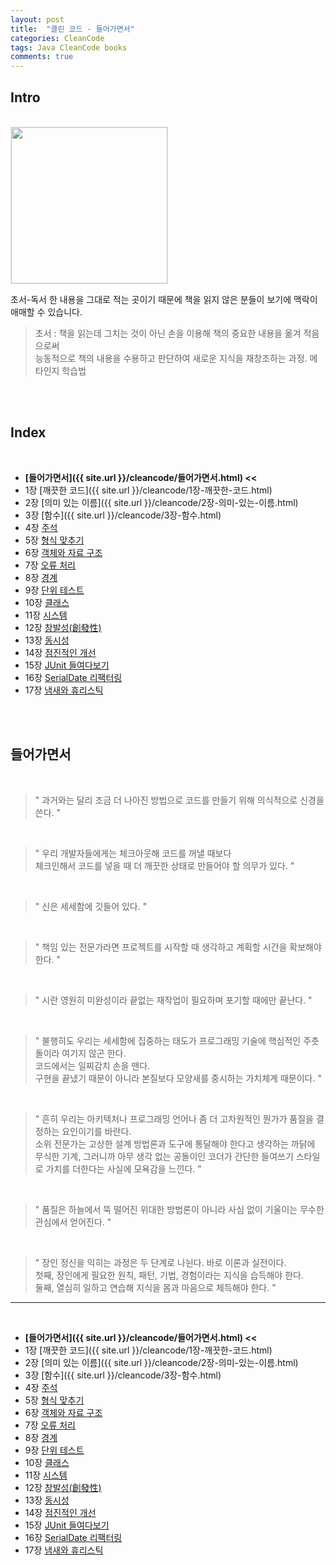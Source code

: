 ```yaml
---
layout: post
title:  "클린 코드 - 들어가면서"
categories: CleanCode
tags: Java CleanCode books 
comments: true
---
```


## Intro
<br/>

<img src="{{ site.url }}/assets/cs/tn-cleancode.jpg" width="250" style="border: 1px solid #e9e9e9;" />

<br/>

초서-독서 한 내용을 그대로 적는 곳이기 때문에 책을 읽지 않은 분들이 보기에 맥락이 애매할 수 있습니다.
> 초서 : 책을 읽는데 그치는 것이 아닌 손을 이용해 책의 중요한 내용을 옮겨 적음으로써  
  능동적으로 책의 내용을 수용하고 판단하여 새로운 지식을 재창조하는 과정. 메타인지 학습법  

<br/>    
<br/>   

## Index

<br/>

- **[들어가면서]({{ site.url }}/cleancode/들어가면서.html) <<**
- 1장 [깨끗한 코드]({{ site.url }}/cleancode/1장-깨끗한-코드.html)
- 2장 [의미 있는 이름]({{ site.url }}/cleancode/2장-의미-있는-이름.html)
- 3장 [함수]({{ site.url }}/cleancode/3장-함수.html)
- 4장 [주석](#)
- 5장 [형식 맞추기](#)
- 6장 [객체와 자료 구조](#)
- 7장 [오류 처리](#)
- 8장 [경계](#)
- 9장 [단위 테스트](#)
- 10장 [클래스](#)
- 11장 [시스템](#)
- 12장 [창발성(創發性)](#)
- 13장 [동시성](#)
- 14장 [점진적인 개선](#)
- 15장 [JUnit 들여다보기](#)
- 16장 [SerialDate 리팩터링](#)
- 17장 [냄새와 휴리스틱](#)

<br/>  
<br/>

## 들어가면서

<br/>

> " 과거와는 달리 조금 더 나아진 방법으로 코드를 만들기 위해 의식적으로 신경을 쓴다. "

<br/>

> " 우리 개발자들에게는 체크아웃해 코드를 꺼낼 때보다  
    체크인해서 코드를 넣을 때 더 깨끗한 상태로 만들어야 할 의무가 있다. "

<br/>

> " 신은 세세함에 깃들어 있다. "

<br/>

> " 책임 있는 전문가라면 프로젝트를 시작할 때 생각하고 계획할 시간을 확보해야 한다. "

<br/>

> " 시란 영원히 미완성이라 끝없는 재작업이 필요하며 포기할 때에만 끝난다. "

<br/>

> " 불행히도 우리는 세세함에 집중하는 태도가 프로그래밍 기술에 핵심적인 주춧돌이라 여기지 않곤 한다.  
    코드에서는 일찌감치 손을 뗀다.  
    구현을 끝냈기 때문이 아니라 본질보다 모양새를 중시하는 가치체계 때문이다. "

<br/>

> " 흔히 우리는 아키텍처나 프로그래밍 언어나 좀 더 고차원적인 뭔가가 품질을 결정하는 요인이기를 바란다.  
    소위 전문가는 고상한 설계 방법론과 도구에 통달해야 한다고 생각하는 까닭에  
    무식한 기계, 그러니까 아무 생각 없는 공돌이인 코더가 간단한 들여쓰기 스타일로 가치를 더한다는 사실에 모욕감을 느낀다. "

<br/>

> " 품질은 하늘에서 뚝 떨어진 위대한 방법론이 아니라 사심 없이 기울이는 무수한 관심에서 얻어진다. "

<br/>

> " 장인 정신을 익히는 과정은 두 단계로 나뉜다. 바로 이론과 실전이다.  
    첫째, 장인에게 필요한 원칙, 패턴, 기법, 경험이라는 지식을 습득해야 한다.  
    둘째, 열심히 일하고 연습해 지식을 몸과 마음으로 체득해야 한다. "

---

<br/>

- **[들어가면서]({{ site.url }}/cleancode/들어가면서.html) <<**
- 1장 [깨끗한 코드]({{ site.url }}/cleancode/1장-깨끗한-코드.html)
- 2장 [의미 있는 이름]({{ site.url }}/cleancode/2장-의미-있는-이름.html)
- 3장 [함수]({{ site.url }}/cleancode/3장-함수.html)
- 4장 [주석](#)
- 5장 [형식 맞추기](#)
- 6장 [객체와 자료 구조](#)
- 7장 [오류 처리](#)
- 8장 [경계](#)
- 9장 [단위 테스트](#)
- 10장 [클래스](#)
- 11장 [시스템](#)
- 12장 [창발성(創發性)](#)
- 13장 [동시성](#)
- 14장 [점진적인 개선](#)
- 15장 [JUnit 들여다보기](#)
- 16장 [SerialDate 리팩터링](#)
- 17장 [냄새와 휴리스틱](#)

<br/>
